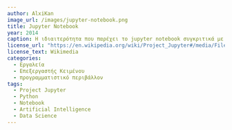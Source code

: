 ```yaml
---
author: AlxiKan
image_url: /images/jupyter-notebook.png
title: Jupyter Notebook
year: 2014 
caption: Η ιδιαιτερότητα που παρέχει το jupyter notebook συγκριτικά με άλλα IDE είναι η δυνατότητα υλοποίησης παρουσιάσεων εντός του αρχείου του κώδικα. Αυτή η προσθήκη προσδίδει μια διάδραστικότητα στον τρόπο που παρουσιάζουμε κώδικα και δεδομένα, μιας και ο χρήστης που κάνει μια παρουσίαση μπορεί να τρέξει ή ακόμη και να τροποποιήσει τον ίδιο κώδικά που παρουσιάζει με δυναμικό τρόπο. 
license_url: "https://en.wikipedia.org/wiki/Project_Jupyter#/media/File:Paws_notebook_showing_how_to_load_wikidata_item_dictionary.png" 
license_text: Wikimedia 
categories:
  - Εργαλεία
  - Επεξεργαστής Κειμένου
  - προγραμματιστικό περιβάλλον
tags:
  - Project Jupyter
  - Python
  - Notebook
  - Artificial Intelligence
  - Data Science
---
```

